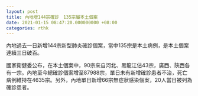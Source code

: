 ```yaml
---
layout: post
title: 內地增144宗確診　135宗屬本土個案
date: 2021-01-15 08:47:20.000000000 +08:00
categories: rthk
---
```


內地過去一日新增144宗新型肺炎確診個案，當中135宗是本土病例，是本土個案連續三日破百。

國家衛健委公布，在本土個案中，90宗來自河北、黑龍江佔43宗，廣西、陝西各有一宗。內地至今總確診個案增至87988宗，單日未有新增確診患者不治，死亡病例維持在4635宗。另外，內地單日新增66宗無症狀感染個案，20人當日被列為確診患者。

